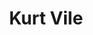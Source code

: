 ---
title: "Kurt Vile"
summary: "American musician and producer, born 1980 in Philadelphia, PA. Founding member of ."
image: "kurt-vile.jpg"
apple_music_artist_url: "https://music.apple.com/gb/artist/kurt-vile/274234314"
wikipedia_url: "none"
---